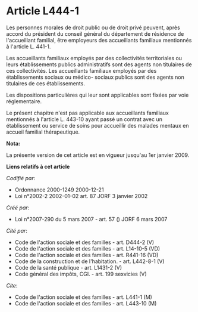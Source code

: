 # Article L444-1

Les personnes morales de droit public ou de droit privé peuvent, après accord du président du conseil général du département
de résidence de l'accueillant familial, être employeurs des accueillants familiaux mentionnés à l'article L. 441-1.

Les accueillants familiaux employés par des collectivités territoriales ou leurs établissements publics administratifs sont
des agents non titulaires de ces collectivités. Les accueillants familiaux employés par des établissements sociaux ou médico-
sociaux publics sont des agents non titulaires de ces établissements.

Les dispositions particulières qui leur sont applicables sont fixées par voie réglementaire.

Le présent chapitre n'est pas applicable aux accueillants familiaux mentionnés à l'article L. 443-10 ayant passé un contrat
avec un établissement ou service de soins pour accueillir des malades mentaux en accueil familial thérapeutique.

**Nota:**

La présente version de cet article est en vigueur jusqu'au 1er janvier 2009.

**Liens relatifs à cet article**

_Codifié par_:

  - Ordonnance 2000-1249 2000-12-21
  - Loi n°2002-2 2002-01-02 art. 87 JORF 3 janvier 2002

_Créé par_:

  - Loi n°2007-290 du 5 mars 2007 - art. 57 () JORF 6 mars 2007

_Cité par_:

  - Code de l'action sociale et des familles - art. D444-2 (V)
  - Code de l'action sociale et des familles - art. L14-10-5 (VD)
  - Code de l'action sociale et des familles - art. R441-16 (VD)
  - Code de la construction et de l'habitation. - art. L442-8-1 (V)
  - Code de la santé publique - art. L1431-2 (V)
  - Code général des impôts, CGI. - art. 199 sexvicies (V)

_Cite_:

  - Code de l'action sociale et des familles - art. L441-1 (M)
  - Code de l'action sociale et des familles - art. L443-10 (M)
